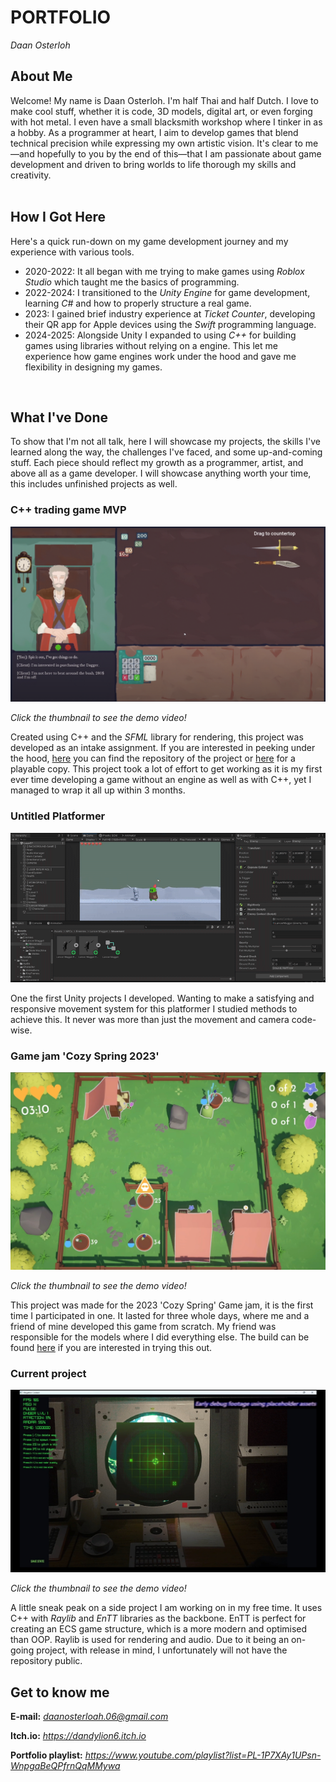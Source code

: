 # PORTFOLIO
*Daan Osterloh*

## About Me
Welcome! My name is Daan Osterloh. I'm half Thai and half Dutch. I love to make cool stuff, whether it is code, 3D models, digital art, or even forging with hot metal. I even have a small blacksmith workshop where I tinker in as a hobby. As a programmer at heart, I aim to develop games that blend technical precision while expressing my own artistic vision. It's clear to me—and hopefully to you by the end of this—that I am passionate about game development and driven to bring worlds to life thorough my skills and creativity. 
<br/>
<br/>

## How I Got Here
Here's a quick run-down on my game development journey and my experience with various tools.
- 2020-2022: It all began with me trying to make games using *Roblox Studio* which taught me the basics of programming.
- 2022-2024: I transitioned to the *Unity Engine* for game development, learning *C#* and how to properly structure a real game.
- 2023: I gained brief industry experience at *Ticket Counter*, developing their QR app for Apple devices using the *Swift* programming language.
- 2024-2025: Alongside Unity I expanded to using *C++* for building games using libraries without relying on a engine. This let me experience how game engines work under the hood and gave me flexibility in designing my games.
<br/>


## What I've Done
To show that I'm not all talk, here I will showcase my projects, the skills I've learned along the way, the challenges I've faced, and some up-and-coming stuff. Each piece should reflect my growth as a programmer, artist, and above all as a game developer. I will showcase anything worth your time, this includes unfinished projects as well.
<br/>

### C++ trading game MVP
[![Gameplay Demo](images/Per_The_Contract_Thumbnail.png)](https://youtu.be/5NnvE85OU7s)

*Click the thumbnail to see the demo video!*
<br/>

Created using C++ and the *SFML* library for rendering, this project was developed as an intake assignment. If you are interested in peeking under the hood, [here](https://github.com/Dandylion6/Per-The-Contract) you can find the repository of the project or [here](https://dandylion6.itch.io/per-the-contract) for a playable copy. This project took a lot of effort to get working as it is my first ever time developing a game without an engine as well as with C++, yet I managed to wrap it all up within 3 months. 

### Untitled Platformer
![Gameplay GIF](gifs/24-09-2022.gif)

One the first Unity projects I developed. Wanting to make a satisfying and responsive movement system for this platformer I studied methods to achieve this. It never was more than just the movement and camera code-wise.

### Game jam 'Cozy Spring 2023'
[![Gameplay Demo](images/Cozy_Spring_Thumbnail.jpg)](https://youtu.be/HJqWK55HRdI)

*Click the thumbnail to see the demo video!*
<br/>

This project was made for the 2023 'Cozy Spring' Game jam, it is the first time I participated in one. It lasted for three whole days, where me and a friend of mine developed this game from scratch. My friend was responsible for the models where I did everything else. The build can be found [here](https://dandylion6.itch.io/natures-harvest) if you are interested in trying this out.

### Current project
[![Gameplay Demo](images/Negative_Contact_Thumbnail.jpg)](https://youtu.be/sd7h81fvCjk)

*Click the thumbnail to see the demo video!*
<br/>

A little sneak peak on a side project I am working on in my free time. It uses C++ with *Raylib* and *EnTT* libraries as the backbone. EnTT is perfect for creating an ECS game structure, which is a more modern and optimised than OOP. Raylib is used for rendering and audio. Due to it being an on-going project, with release in mind, I unfortunately will not have the repository public. 

## Get to know me
**E-mail:** *daanosterloah.06@gmail.com*

**Itch.io:** *https://dandylion6.itch.io*

**Portfolio playlist:** *https://www.youtube.com/playlist?list=PL-1P7XAy1UPsn-WnpgaBeQPfrnQqMMywa*